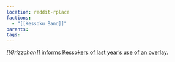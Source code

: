 ```yaml
---
location: reddit-rplace
factions:
  - "[[Kessoku Band]]"
parents: 
tags: 
---
```

*[[Grizzchan]]* [informs Kessokers of last year’s use of an overlay.](https://discord.com/channels/1093664259273130084/1131230952119615600/1131581835453927495)
